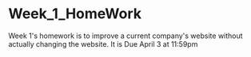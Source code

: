 # Week_1_HomeWork
Week 1's homework is to improve a current company's website without actually changing the website. It is Due April 3 at 11:59pm
